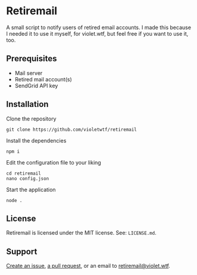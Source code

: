 # Retiremail
A small script to notify users of retired email accounts. I made this because I needed it to use it myself, for violet.wtf, but feel free if you want to use it, too.

## Prerequisites
* Mail server
* Retired mail account(s)
* SendGrid API key

## Installation
Clone the repository
```
git clone https://github.com/violetwtf/retiremail
```
Install the dependencies
```
npm i
```
Edit the configuration file to your liking
```
cd retiremail
nano config.json
```
Start the application
```
node .
```

## License
Retiremail is licensed under the MIT license. See: `LICENSE.md`.

## Support
[Create an issue](https://github.com/violetwtf/retiremail/issues/new), [a pull request](https://github.com/violetwtf/retiremail/pulls), or an email to <retiremail@violet.wtf>.